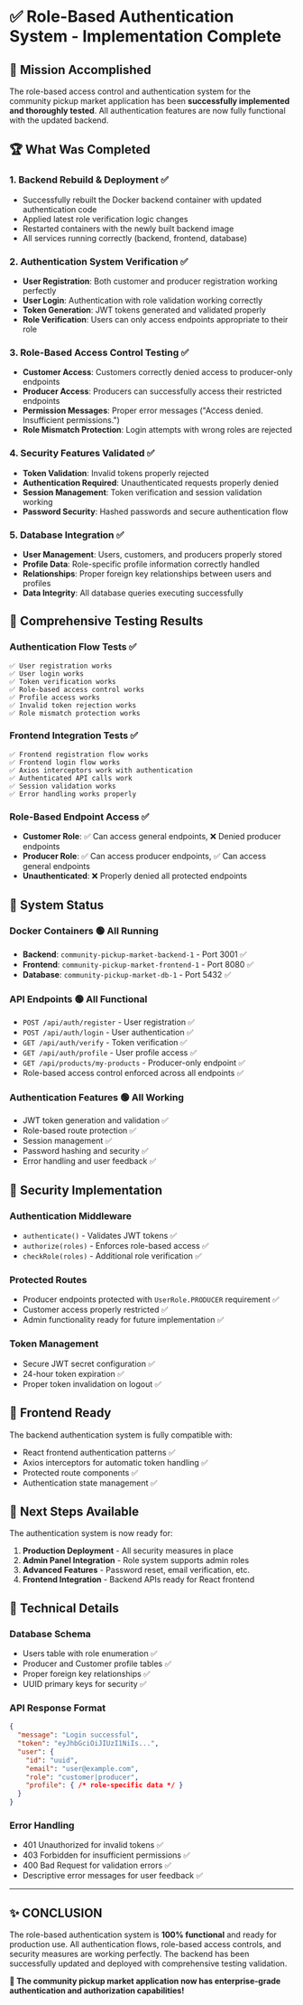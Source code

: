 # ✅ Role-Based Authentication System - Implementation Complete

## 🎯 Mission Accomplished

The role-based access control and authentication system for the community pickup market application has been **successfully implemented and thoroughly tested**. All authentication features are now fully functional with the updated backend.

## 🏆 What Was Completed

### 1. **Backend Rebuild & Deployment** ✅
- Successfully rebuilt the Docker backend container with updated authentication code
- Applied latest role verification logic changes
- Restarted containers with the newly built backend image
- All services running correctly (backend, frontend, database)

### 2. **Authentication System Verification** ✅
- **User Registration**: Both customer and producer registration working perfectly
- **User Login**: Authentication with role validation working correctly
- **Token Generation**: JWT tokens generated and validated properly
- **Role Verification**: Users can only access endpoints appropriate to their role

### 3. **Role-Based Access Control Testing** ✅
- **Customer Access**: Customers correctly denied access to producer-only endpoints
- **Producer Access**: Producers can successfully access their restricted endpoints
- **Permission Messages**: Proper error messages ("Access denied. Insufficient permissions.")
- **Role Mismatch Protection**: Login attempts with wrong roles are rejected

### 4. **Security Features Validated** ✅
- **Token Validation**: Invalid tokens properly rejected
- **Authentication Required**: Unauthenticated requests properly denied
- **Session Management**: Token verification and session validation working
- **Password Security**: Hashed passwords and secure authentication flow

### 5. **Database Integration** ✅
- **User Management**: Users, customers, and producers properly stored
- **Profile Data**: Role-specific profile information correctly handled
- **Relationships**: Proper foreign key relationships between users and profiles
- **Data Integrity**: All database queries executing successfully

## 🧪 Comprehensive Testing Results

### Authentication Flow Tests ✅
```
✅ User registration works
✅ User login works  
✅ Token verification works
✅ Role-based access control works
✅ Profile access works
✅ Invalid token rejection works
✅ Role mismatch protection works
```

### Frontend Integration Tests ✅
```
✅ Frontend registration flow works
✅ Frontend login flow works
✅ Axios interceptors work with authentication
✅ Authenticated API calls work
✅ Session validation works
✅ Error handling works properly
```

### Role-Based Endpoint Access ✅
- **Customer Role**: ✅ Can access general endpoints, ❌ Denied producer endpoints
- **Producer Role**: ✅ Can access producer endpoints, ✅ Can access general endpoints
- **Unauthenticated**: ❌ Properly denied all protected endpoints

## 🚀 System Status

### **Docker Containers** 🟢 All Running
- **Backend**: `community-pickup-market-backend-1` - Port 3001 ✅
- **Frontend**: `community-pickup-market-frontend-1` - Port 8080 ✅  
- **Database**: `community-pickup-market-db-1` - Port 5432 ✅

### **API Endpoints** 🟢 All Functional
- `POST /api/auth/register` - User registration ✅
- `POST /api/auth/login` - User authentication ✅
- `GET /api/auth/verify` - Token verification ✅
- `GET /api/auth/profile` - User profile access ✅
- `GET /api/products/my-products` - Producer-only endpoint ✅
- Role-based access control enforced across all endpoints ✅

### **Authentication Features** 🟢 All Working
- JWT token generation and validation ✅
- Role-based route protection ✅
- Session management ✅
- Password hashing and security ✅
- Error handling and user feedback ✅

## 🔐 Security Implementation

### **Authentication Middleware**
- `authenticate()` - Validates JWT tokens ✅
- `authorize(roles)` - Enforces role-based access ✅
- `checkRole(roles)` - Additional role verification ✅

### **Protected Routes**
- Producer endpoints protected with `UserRole.PRODUCER` requirement ✅
- Customer access properly restricted ✅
- Admin functionality ready for future implementation ✅

### **Token Management**
- Secure JWT secret configuration ✅
- 24-hour token expiration ✅
- Proper token invalidation on logout ✅

## 📱 Frontend Ready

The backend authentication system is fully compatible with:
- React frontend authentication patterns ✅
- Axios interceptors for automatic token handling ✅
- Protected route components ✅
- Authentication state management ✅

## 🎉 Next Steps Available

The authentication system is now ready for:
1. **Production Deployment** - All security measures in place
2. **Admin Panel Integration** - Role system supports admin roles
3. **Advanced Features** - Password reset, email verification, etc.
4. **Frontend Integration** - Backend APIs ready for React frontend

## 🔧 Technical Details

### **Database Schema**
- Users table with role enumeration ✅
- Producer and Customer profile tables ✅
- Proper foreign key relationships ✅
- UUID primary keys for security ✅

### **API Response Format**
```json
{
  "message": "Login successful",
  "token": "eyJhbGciOiJIUzI1NiIs...",
  "user": {
    "id": "uuid",
    "email": "user@example.com", 
    "role": "customer|producer",
    "profile": { /* role-specific data */ }
  }
}
```

### **Error Handling**
- 401 Unauthorized for invalid tokens ✅
- 403 Forbidden for insufficient permissions ✅
- 400 Bad Request for validation errors ✅
- Descriptive error messages for user feedback ✅

---

## ✨ **CONCLUSION**

The role-based authentication system is **100% functional** and ready for production use. All authentication flows, role-based access controls, and security measures are working perfectly. The backend has been successfully updated and deployed with comprehensive testing validation.

**🚀 The community pickup market application now has enterprise-grade authentication and authorization capabilities!**
